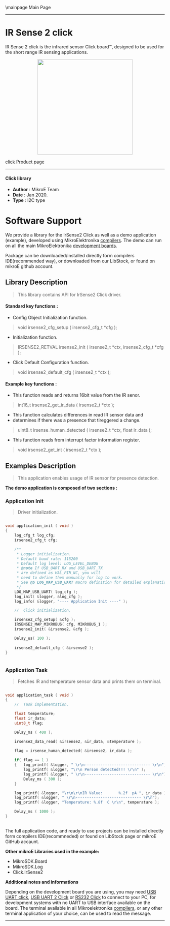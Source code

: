 \mainpage Main Page
 
---
# IR Sense 2 click

IR Sense 2 click is the infrared sensor Click board™, designed to be used for the short range IR sensing applications.

<p align="center">
  <img src="https://download.mikroe.com/images/click_for_ide/irsense2_click.png" height=300px>
</p>

[click Product page](https://www.mikroe.com/ir-sense-2-click)

---


#### Click library 

- **Author**        : MikroE Team
- **Date**          : Jan 2020.
- **Type**          : I2C type


# Software Support

We provide a library for the IrSense2 Click 
as well as a demo application (example), developed using MikroElektronika 
[compilers](https://shop.mikroe.com/compilers). 
The demo can run on all the main MikroElektronika [development boards](https://shop.mikroe.com/development-boards).

Package can be downloaded/installed directly form compilers IDE(recommended way), or downloaded from our LibStock, or found on mikroE github account. 

## Library Description

> This library contains API for IrSense2 Click driver.

#### Standard key functions :

- Config Object Initialization function.
> void irsense2_cfg_setup ( irsense2_cfg_t *cfg ); 
 
- Initialization function.
> IRSENSE2_RETVAL irsense2_init ( irsense2_t *ctx, irsense2_cfg_t *cfg );

- Click Default Configuration function.
> void irsense2_default_cfg ( irsense2_t *ctx );


#### Example key functions :

- This function reads and returns 16bit value from the IR senor.
> int16_t irsense2_get_ir_data ( irsense2_t *ctx );
 
- This function calculates differences in read IR sensor data and
- determines if there was a presence that tireggered a change.
> uint8_t irsense_human_detected ( irsense2_t *ctx, float ir_data );

- This function reads from interrupt factor information register.
> void irsense2_get_int ( irsense2_t *ctx );

## Examples Description

> This application enables usage of IR sensor for presence detection.

**The demo application is composed of two sections :**

### Application Init 

> Driver initialization.

```c

void application_init ( void )
{
    log_cfg_t log_cfg;
    irsense2_cfg_t cfg;

    /** 
     * Logger initialization.
     * Default baud rate: 115200
     * Default log level: LOG_LEVEL_DEBUG
     * @note If USB_UART_RX and USB_UART_TX 
     * are defined as HAL_PIN_NC, you will 
     * need to define them manually for log to work. 
     * See @b LOG_MAP_USB_UART macro definition for detailed explanation.
     */
    LOG_MAP_USB_UART( log_cfg );
    log_init( &logger, &log_cfg );
    log_info( &logger, "---- Application Init ----" );

    //  Click initialization.

    irsense2_cfg_setup( &cfg );
    IRSENSE2_MAP_MIKROBUS( cfg, MIKROBUS_1 );
    irsense2_init( &irsense2, &cfg );

    Delay_us( 100 );
    
    irsense2_default_cfg ( &irsense2 );
}
  
```

### Application Task

> Fetches IR and temperature sensor data and prints them on terminal.

```c

void application_task ( void )
{
    //  Task implementation.

    float temperature;
    float ir_data;
    uint8_t flag;

    Delay_ms ( 400 );

    irsense2_data_read( &irsense2, &ir_data, &temperature );

    flag = irsense_human_detected( &irsense2, ir_data );
    
    if( flag == 1 )
    {   log_printf( &logger, " \r\n----------------------------- \r\n");
        log_printf( &logger, "\r\n Person detected!!! \r\n" );
        log_printf( &logger, " \r\n----------------------------- \r\n");
        Delay_ms ( 300 );
    }

    log_printf( &logger, "\r\n\r\nIR Value:       %.2f  pA ", ir_data );
    log_printf( &logger, " \r\n----------------------------- \r\n");
    log_printf( &logger, "Temperature: %.8f  C \r\n", temperature );

    Delay_ms ( 1000 );
}
 

```

The full application code, and ready to use projects can be  installed directly form compilers IDE(recommneded) or found on LibStock page or mikroE GitHub accaunt.

**Other mikroE Libraries used in the example:** 

- MikroSDK.Board
- MikroSDK.Log
- Click.IrSense2

**Additional notes and informations**

Depending on the development board you are using, you may need 
[USB UART click](https://shop.mikroe.com/usb-uart-click), 
[USB UART 2 Click](https://shop.mikroe.com/usb-uart-2-click) or 
[RS232 Click](https://shop.mikroe.com/rs232-click) to connect to your PC, for 
development systems with no UART to USB interface available on the board. The 
terminal available in all Mikroelektronika 
[compilers](https://shop.mikroe.com/compilers), or any other terminal application 
of your choice, can be used to read the message.



---
